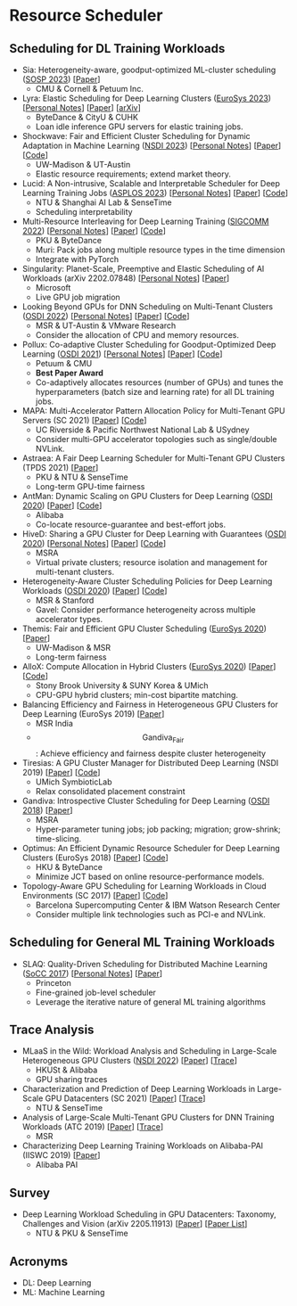 # Resource Scheduler

## Scheduling for DL Training Workloads

* Sia: Heterogeneity-aware, goodput-optimized ML-cluster scheduling ([SOSP 2023](../../reading-notes/conference/sosp-2023.md)) \[[Paper](https://dl.acm.org/doi/10.1145/3600006.3613175)]
  * CMU & Cornell & Petuum Inc.
* Lyra: Elastic Scheduling for Deep Learning Clusters ([EuroSys 2023](../../reading-notes/conference/eurosys-2023.md)) \[[Personal Notes](../../reading-notes/miscellaneous/arxiv/2022/aryl-an-elastic-cluster-scheduler-for-deep-learning.md)] \[[Paper](https://dl.acm.org/doi/10.1145/3552326.3587445)] \[[arXiv](https://arxiv.org/abs/2202.07896)]
  * ByteDance & CityU & CUHK
  * Loan idle inference GPU servers for elastic training jobs.
* Shockwave: Fair and Efficient Cluster Scheduling for Dynamic Adaptation in Machine Learning ([NSDI 2023](../../reading-notes/conference/nsdi-2023/)) \[[Personal Notes](../../reading-notes/conference/nsdi-2023/shockwave.md)] \[[Paper](https://www.usenix.org/conference/nsdi23/presentation/zheng)] \[[Code](https://github.com/uw-mad-dash/shockwave)]
  * UW-Madison & UT-Austin
  * Elastic resource requirements; extend market theory.
* Lucid: A Non-intrusive, Scalable and Interpretable Scheduler for Deep Learning Training Jobs ([ASPLOS 2023](../../reading-notes/conference/asplos-2023/)) \[[Personal Notes](../../reading-notes/conference/asplos-2023/lucid.md)] \[[Paper](https://dl.acm.org/doi/10.1145/3575693.3575705)] \[[Code](https://github.com/S-Lab-System-Group/Lucid)]
  * NTU & Shanghai AI Lab & SenseTime
  * Scheduling interpretability
* Multi-Resource Interleaving for Deep Learning Training ([SIGCOMM 2022](../../reading-notes/conference/sigcomm-2022/)) \[[Personal Notes](../../reading-notes/conference/sigcomm-2022/multi-resource-interleaving-for-deep-learning-training.md)] \[[Paper](https://dl.acm.org/doi/10.1145/3544216.3544224)] \[[Code](https://github.com/Rivendile/Muri)]
  * PKU & ByteDance
  * Muri: Pack jobs along multiple resource types in the time dimension
  * Integrate with PyTorch
* Singularity: Planet-Scale, Preemptive and Elastic Scheduling of AI Workloads (arXiv 2202.07848) \[[Personal Notes](../../reading-notes/miscellaneous/arxiv/singularity-planet-scale-preemptive-and-elastic-scheduling-of-ai-workloads.md)] \[[Paper](https://arxiv.org/abs/2202.07848)]
  * Microsoft
  * Live GPU job migration
* Looking Beyond GPUs for DNN Scheduling on Multi-Tenant Clusters ([OSDI 2022](../../reading-notes/conference/osdi-2022/)) \[[Personal Notes](../../reading-notes/conference/osdi-2022/synergy.md)] \[[Paper](https://www.usenix.org/conference/osdi22/presentation/mohan)] \[[Code](https://github.com/msr-fiddle/synergy)]
  * MSR & UT-Austin & VMware Research
  * Consider the allocation of CPU and memory resources.
* Pollux: Co-adaptive Cluster Scheduling for Goodput-Optimized Deep Learning ([OSDI 2021](../../reading-notes/conference/osdi-2021/)) \[[Personal Notes](../../reading-notes/conference/osdi-2021/pollux.md)] \[[Paper](https://www.usenix.org/conference/osdi21/presentation/qiao)] \[[Code](https://github.com/petuum/adaptdl)]
  * Petuum & CMU
  * **Best Paper Award**
  * Co-adaptively allocates resources (number of GPUs) and tunes the hyperparameters (batch size and learning rate) for all DL training jobs.
* MAPA: Multi-Accelerator Pattern Allocation Policy for Multi-Tenant GPU Servers (SC 2021) \[[Paper](https://dl.acm.org/doi/10.1145/3458817.3480853)] \[[Code](https://github.com/socal-ucr/MAPA)]
  * UC Riverside & Pacific Northwest National Lab & USydney
  * Consider multi-GPU accelerator topologies such as single/double NVLink.
* Astraea: A Fair Deep Learning Scheduler for Multi-Tenant GPU Clusters (TPDS 2021) \[[Paper](https://ieeexplore.ieee.org/abstract/document/9655467)]
  * PKU & NTU & SenseTime
  * Long-term GPU-time fairness
* AntMan: Dynamic Scaling on GPU Clusters for Deep Learning ([OSDI 2020](../../reading-notes/conference/osdi-2020/)) \[[Paper](https://www.usenix.org/conference/osdi20/presentation/xiao)] \[[Code](https://github.com/alibaba/GPU-scheduler-for-deep-learning)]
  * Alibaba
  * Co-locate resource-guarantee and best-effort jobs.
* HiveD: Sharing a GPU Cluster for Deep Learning with Guarantees ([OSDI 2020](../../reading-notes/conference/osdi-2020/)) \[[Personal Notes](../../reading-notes/conference/osdi-2020/hived.md)] \[[Paper](https://www.usenix.org/conference/osdi20/presentation/zhao-hanyu)] \[[Code](https://github.com/microsoft/hivedscheduler)]
  * MSRA
  * Virtual private clusters; resource isolation and management for multi-tenant clusters.
* Heterogeneity-Aware Cluster Scheduling Policies for Deep Learning Workloads ([OSDI 2020](../../reading-notes/conference/osdi-2020/)) \[[Paper](https://www.usenix.org/conference/osdi20/presentation/narayanan-deepak)] \[[Code](https://github.com/stanford-futuredata/gavel)]
  * MSR & Stanford
  * Gavel: Consider performance heterogeneity across multiple accelerator types.
* Themis: Fair and Efficient GPU Cluster Scheduling ([EuroSys 2020](../../reading-notes/conference/eurosys-2020.md)) \[[Paper](https://www.usenix.org/conference/nsdi20/presentation/mahajan)]
  * UW-Madison & MSR
  * Long-term fairness
* AlloX: Compute Allocation in Hybrid Clusters ([EuroSys 2020](../../reading-notes/conference/eurosys-2020.md)) \[[Paper](https://doi.org/10.1145/3342195.3387547)] \[[Code](https://github.com/lenhattan86/allox)]
  * Stony Brook University & SUNY Korea & UMich
  * CPU-GPU hybrid clusters; min-cost bipartite matching.
* Balancing Efficiency and Fairness in Heterogeneous GPU Clusters for Deep Learning (EuroSys 2019) \[[Paper](https://dl.acm.org/doi/10.1145/3342195.3387555)]
  * MSR India
  * $$\text{Gandiva}_\text{Fair}$$: Achieve efficiency and fairness despite cluster heterogeneity
* Tiresias: A GPU Cluster Manager for Distributed Deep Learning (NSDI 2019) \[[Paper](https://www.usenix.org/conference/nsdi19/presentation/gu)] \[[Code](https://github.com/SymbioticLab/Tiresias)]
  * UMich SymbioticLab
  * Relax consolidated placement constraint
* Gandiva: Introspective Cluster Scheduling for Deep Learning ([OSDI 2018](../../reading-notes/conference/osdi-2018/)) \[[Paper](https://www.usenix.org/conference/osdi18/presentation/xiao)]
  * MSRA
  * Hyper-parameter tuning jobs; job packing; migration; grow-shrink; time-slicing.
* Optimus: An Efficient Dynamic Resource Scheduler for Deep Learning Clusters (EuroSys 2018) \[[Paper](https://dl.acm.org/doi/10.1145/3190508.3190517)] \[[Code](https://github.com/pengyanghua/optimus)]
  * HKU & ByteDance
  * Minimize JCT based on online resource-performance models.
* Topology-Aware GPU Scheduling for Learning Workloads in Cloud Environments (SC 2017) \[[Paper](https://dl.acm.org/doi/10.1145/3126908.3126933)] \[[Code](https://github.com/HiEST/gpu-topo-aware)]
  * Barcelona Supercomputing Center & IBM Watson Research Center
  * Consider multiple link technologies such as PCI-e and NVLink.

## Scheduling for General ML Training Workloads

* SLAQ: Quality-Driven Scheduling for Distributed Machine Learning ([SoCC 2017](../../reading-notes/conference/socc-2017/)) \[[Personal Notes](../../reading-notes/conference/socc-2017/slaq.md)] \[[Paper](https://dl.acm.org/doi/10.1145/3127479.3127490)]
  * Princeton
  * Fine-grained job-level scheduler
  * Leverage the iterative nature of general ML training algorithms

## Trace Analysis

* MLaaS in the Wild: Workload Analysis and Scheduling in Large-Scale Heterogeneous GPU Clusters ([NSDI 2022](../../reading-notes/conference/nsdi-2022.md)) \[[Paper](https://www.usenix.org/conference/nsdi22/presentation/weng)] \[[Trace](https://github.com/alibaba/clusterdata/tree/master/cluster-trace-gpu-v2020)]
  * HKUSt & Alibaba
  * GPU sharing traces
* Characterization and Prediction of Deep Learning Workloads in Large-Scale GPU Datacenters (SC 2021) \[[Paper](https://dl.acm.org/doi/10.1145/3458817.3476223)] \[[Trace](https://github.com/S-Lab-System-Group/HeliosData)]
  * NTU & SenseTime
* Analysis of Large-Scale Multi-Tenant GPU Clusters for DNN Training Workloads (ATC 2019) \[[Paper](https://www.usenix.org/conference/atc19/presentation/jeon)] \[[Trace](https://github.com/msr-fiddle/philly-traces)]
  * MSR
* Characterizing Deep Learning Training Workloads on Alibaba-PAI (IISWC 2019) \[[Paper](https://ieeexplore.ieee.org/document/9042047)]
  * Alibaba PAI

## Survey

* Deep Learning Workload Scheduling in GPU Datacenters: Taxonomy, Challenges and Vision (arXiv 2205.11913) \[[Paper](https://arxiv.org/abs/2205.11913)] \[[Paper List](https://github.com/S-Lab-System-Group/Awesome-DL-Scheduling-Papers)]
  * NTU & PKU & SenseTime

## Acronyms

* DL: Deep Learning
* ML: Machine Learning
